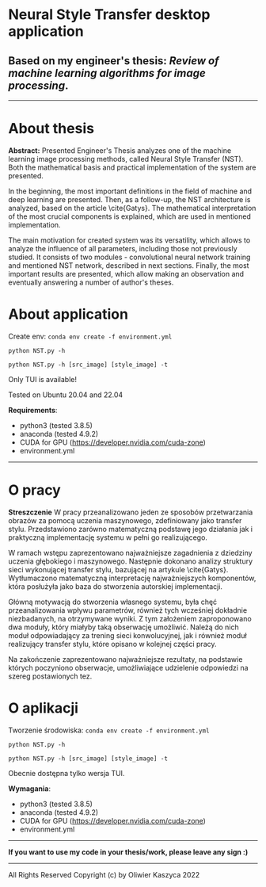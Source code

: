 # Neural Style Transfer desktop application
## Based on my engineer's thesis: *Review of machine learning algorithms for image processing*.
---
# About thesis

**Abstract:** Presented Engineer's Thesis analyzes one of the machine learning image processing methods, called Neural Style Transfer (NST). Both the mathematical basis and practical implementation of the system are presented.

In the beginning, the most important definitions in the field of machine and deep learning are presented. Then, as a follow-up, the NST architecture is analyzed, based on the article \cite{Gatys}. The mathematical interpretation of the most crucial components is explained, which are used in mentioned implementation.

The main motivation for created system was its versatility, which allows to analyze the influence of all parameters, including those not previously studied. It consists of two modules - convolutional neural network training and mentioned NST network, described in next sections.
Finally, the most important results are presented, which allow making an observation and eventually answering a number of author's theses. 

# About application

Create env: `conda env create -f environment.yml`


`python NST.py -h`

`python NST.py -h [src_image] [style_image] -t`

Only TUI is available!

Tested on Ubuntu 20.04 and 22.04 

**Requirements**:
 - python3 (tested 3.8.5)
 - anaconda (tested 4.9.2)
 - CUDA for GPU (https://developer.nvidia.com/cuda-zone)
 - environment.yml
 
___

# O pracy

**Streszczenie** W pracy przeanalizowano jeden ze sposobów przetwarzania obrazów za pomocą uczenia maszynowego, zdefiniowany jako transfer stylu. Przedstawiono zarówno matematyczną podstawę jego działania jak i praktyczną implementację systemu w pełni go realizującego. 

W ramach wstępu zaprezentowano najważniejsze zagadnienia z dziedziny uczenia głębokiego i maszynowego. Następnie dokonano analizy struktury sieci wykonującej transfer stylu, bazującej na artykule \cite{Gatys}. Wytłumaczono matematyczną interpretację najważniejszych komponentów, która posłużyła jako baza do stworzenia autorskiej implementacji.

Główną motywacją do stworzenia własnego systemu, była chęć przeanalizowania wpływu parametrów, również tych wcześniej dokładnie niezbadanych, na otrzymywane wyniki. Z tym założeniem zaproponowano dwa moduły, który miałyby taką obserwację umożliwić. Należą do nich moduł odpowiadający za trening sieci konwolucyjnej, jak i również moduł realizujący transfer stylu, które opisano w kolejnej części pracy.

Na zakończenie zaprezentowano najważniejsze rezultaty, na podstawie których poczyniono obserwacje, umożliwiające udzielenie odpowiedzi na szereg postawionych tez. 

# O aplikacji

Tworzenie środowiska: `conda env create -f environment.yml`

`python NST.py -h`

`python NST.py -h [src_image] [style_image] -t`

Obecnie dostępna tylko wersja TUI.

**Wymagania**:
 - python3 (tested 3.8.5)
 - anaconda (tested 4.9.2)
 - CUDA for GPU (https://developer.nvidia.com/cuda-zone)
 - environment.yml

---
**If you want to use my code in your thesis/work, please leave any sign :)**
___


All Rights Reserved
Copyright (c) by Oliwier Kaszyca 2022
